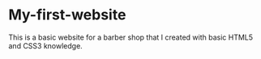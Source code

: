 # My-first-website
This is a basic website for a barber shop that I created with basic HTML5 and CSS3 knowledge.
